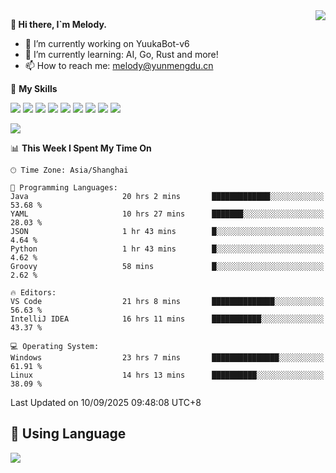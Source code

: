 <a href="#">
  <img align="right" src="https://github-readme-stats.vercel.app/api?username=melodyyuuka&count_private=true&show_icons=true" />
</a>

**👋 Hi there, I`m Melody.**

- 🔭 I’m currently working on YuukaBot-v6
- 🌱 I’m currently learning: AI, Go, Rust and more!
- 📫 How to reach me: melody@yunmengdu.cn

🌟 **My Skills** 

![](https://img.shields.io/badge/-Python-3e74a2?style=flat-square&logo=Python&logoColor=fff)
![](https://img.shields.io/badge/-Java-007396?style=flat-square&logo=OpenJDK&logoColor=fff)
![](https://img.shields.io/badge/-Node.js-339933?style=flat-square&logo=Node.js&logoColor=fff)
![](https://img.shields.io/badge/-Git-f05032?style=flat-square&logo=git&logoColor=fff)
![](https://img.shields.io/badge/-PostgreSQL-4169e1?style=flat-square&logo=PostgreSQL&logoColor=fff)
![](https://img.shields.io/badge/-Rust-000000?style=flat-square&logo=rust&logoColor=fff)
![](https://img.shields.io/badge/-VSCode-007acc?style=flat-square&logo=Visual-Studio-Code&logoColor=fff)
![](https://img.shields.io/badge/-FastAPI-009688?style=flat-square&logo=FastAPI&logoColor=fff)
![](https://img.shields.io/badge/-Linux-000000?style=flat-square&logo=Linux&logoColor=fff)


![](https://wakatime.com/badge/user/fa6dc0e2-47c5-4d2d-ae45-69fec6f2122c.svg)

<!--START_SECTION:waka-->
📊 **This Week I Spent My Time On** 

```text
🕑︎ Time Zone: Asia/Shanghai

💬 Programming Languages: 
Java                     20 hrs 2 mins       █████████████░░░░░░░░░░░░   53.68 % 
YAML                     10 hrs 27 mins      ███████░░░░░░░░░░░░░░░░░░   28.03 % 
JSON                     1 hr 43 mins        █░░░░░░░░░░░░░░░░░░░░░░░░    4.64 % 
Python                   1 hr 43 mins        █░░░░░░░░░░░░░░░░░░░░░░░░    4.62 % 
Groovy                   58 mins             █░░░░░░░░░░░░░░░░░░░░░░░░    2.62 % 

🔥 Editors: 
VS Code                  21 hrs 8 mins       ██████████████░░░░░░░░░░░   56.63 % 
IntelliJ IDEA            16 hrs 11 mins      ███████████░░░░░░░░░░░░░░   43.37 % 

💻 Operating System: 
Windows                  23 hrs 7 mins       ███████████████░░░░░░░░░░   61.91 % 
Linux                    14 hrs 13 mins      ██████████░░░░░░░░░░░░░░░   38.09 % 
```


 Last Updated on 10/09/2025 09:48:08 UTC+8
<!--END_SECTION:waka-->

## 🥰 **Using Language**

![](https://github-readme-stats.vercel.app/api/wakatime?username=MelodyYuyuko&layout=compact&hide_border=true)
